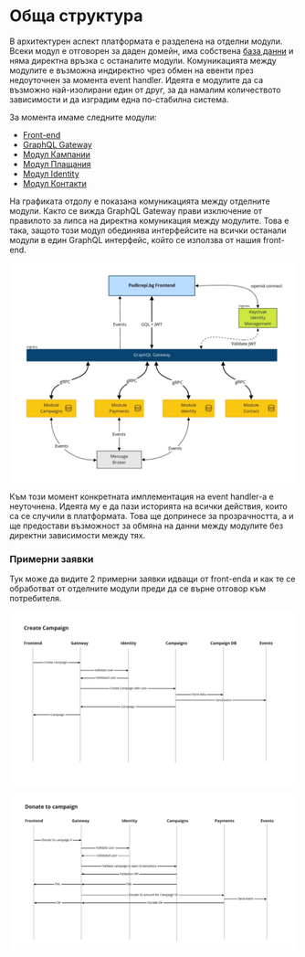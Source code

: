 # Обща структура

В архитектурен аспект платформата е разделена на отделни модули. Всеки модул е отговорен за даден домейн, има собствена [база данни](../otdeli/tech-team/database.md) и няма директна връзка с останалите модули. Комуникацията между модулите е възможна индиректно чрез обмен на евенти през недоуточнен за момента event handler. Идеята е модулите да са възможно най-изолирани един от друг, за да намалим количеството зависимости и да изградим една по-стабилна система.

За момента имаме следните модули:

* [Front-end](../otdeli/tech-team/frontend.md)
* [GraphQL Gateway](../otdeli/tech-team/graphql-gateway.md)
* [Модул Кампании](../otdeli/tech-team/module-campaigns.md)
* [Модул Плащания](../otdeli/tech-team/module-payments.md)
* [Модул Identity](../otdeli/tech-team/module-identity.md)
* [Модул Контакти](../otdeli/tech-team/module-contact.md)

На графиката отдолу е показана комуникацията между отделните модули. Както се вижда GraphQL Gateway прави изключение от правилото за липса на директна комуникация между модулите. Това е така, защото този модул обединява интерфейсите на всички останали модули в един GraphQL интерфейс, който се използва от нашия front-end.

![](../.gitbook/assets/technical-landscape-module-communication%20%281%29.jpg)

Към този момент конкретната имплементация на event handler-a е неуточнена. Идеята му е да пази историята на всички действия, които са се случили в платформата. Това ще допринесе за прозрачността, а и ще предостави възможност за обмяна на данни между модулите без директни зависимости между тях. 

### Примерни заявки

Тук може да видите 2 примерни заявки идващи от front-enda и как те се обработват от отделните модули преди да се върне отговор към потребителя. 

![Create campaign sequence diagram](../.gitbook/assets/technical-landscape-create-campaign.jpg)

![Donate to campaign sequence diagram](../.gitbook/assets/technical-landscape-donate-to-campaign.jpg)

